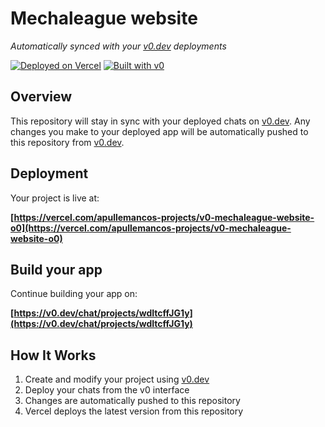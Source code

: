 # Mechaleague website

*Automatically synced with your [v0.dev](https://v0.dev) deployments*

[![Deployed on Vercel](https://img.shields.io/badge/Deployed%20on-Vercel-black?style=for-the-badge&logo=vercel)](https://vercel.com/apullemancos-projects/v0-mechaleague-website-o0)
[![Built with v0](https://img.shields.io/badge/Built%20with-v0.dev-black?style=for-the-badge)](https://v0.dev/chat/projects/wdItcffJG1y)

## Overview

This repository will stay in sync with your deployed chats on [v0.dev](https://v0.dev).
Any changes you make to your deployed app will be automatically pushed to this repository from [v0.dev](https://v0.dev).

## Deployment

Your project is live at:

**[https://vercel.com/apullemancos-projects/v0-mechaleague-website-o0](https://vercel.com/apullemancos-projects/v0-mechaleague-website-o0)**

## Build your app

Continue building your app on:

**[https://v0.dev/chat/projects/wdItcffJG1y](https://v0.dev/chat/projects/wdItcffJG1y)**

## How It Works

1. Create and modify your project using [v0.dev](https://v0.dev)
2. Deploy your chats from the v0 interface
3. Changes are automatically pushed to this repository
4. Vercel deploys the latest version from this repository